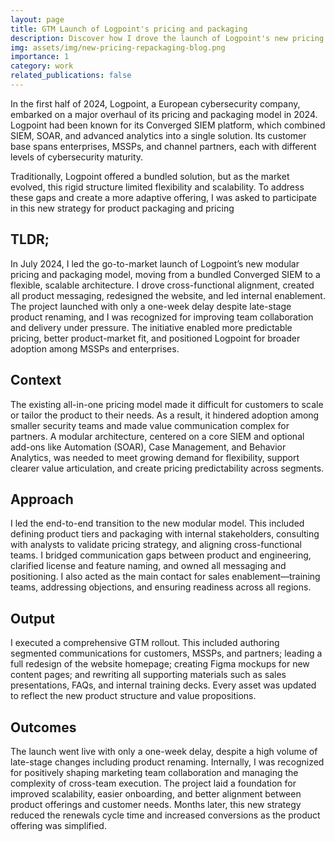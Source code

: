 ```yaml
---
layout: page
title: GTM Launch of Logpoint's pricing and packaging
description: Discover how I drove the launch of Logpoint's new pricing and packaging, from defining the positioning and messaging to executing the campaigns for its launch.
img: assets/img/new-pricing-repackaging-blog.png
importance: 1
category: work
related_publications: false
---
```


In the first half of 2024, Logpoint, a European cybersecurity company, embarked on a major overhaul of its pricing and packaging model in 2024. Logpoint had been known for its Converged SIEM platform, which combined SIEM, SOAR, and advanced analytics into a single solution. Its customer base spans enterprises, MSSPs, and channel partners, each with different levels of cybersecurity maturity. 

Traditionally, Logpoint offered a bundled solution, but as the market evolved, this rigid structure limited flexibility and scalability. To address these gaps and create a more adaptive offering, I was asked to participate in this new strategy for product packaging and pricing

## TLDR;

In July 2024, I led the go-to-market launch of Logpoint’s new modular pricing and packaging model, moving from a bundled Converged SIEM to a flexible, scalable architecture. I drove cross-functional alignment, created all product messaging, redesigned the website, and led internal enablement. The project launched with only a one-week delay despite late-stage product renaming, and I was recognized for improving team collaboration and delivery under pressure. The initiative enabled more predictable pricing, better product-market fit, and positioned Logpoint for broader adoption among MSSPs and enterprises.

## Context

The existing all-in-one pricing model made it difficult for customers to scale or tailor the product to their needs. As a result, it hindered adoption among smaller security teams and made value communication complex for partners. A modular architecture, centered on a core SIEM and optional add-ons like Automation (SOAR), Case Management, and Behavior Analytics, was needed to meet growing demand for flexibility, support clearer value articulation, and create pricing predictability across segments.

## Approach

I led the end-to-end transition to the new modular model. This included defining product tiers and packaging with internal stakeholders, consulting with analysts to validate pricing strategy, and aligning cross-functional teams. I bridged communication gaps between product and engineering, clarified license and feature naming, and owned all messaging and positioning. I also acted as the main contact for sales enablement—training teams, addressing objections, and ensuring readiness across all regions.

## Output

I executed a comprehensive GTM rollout. This included authoring segmented communications for customers, MSSPs, and partners; leading a full redesign of the website homepage; creating Figma mockups for new content pages; and rewriting all supporting materials such as sales presentations, FAQs, and internal training decks. Every asset was updated to reflect the new product structure and value propositions.

## Outcomes

The launch went live with only a one-week delay, despite a high volume of late-stage changes including product renaming. Internally, I was recognized for positively shaping marketing team collaboration and managing the complexity of cross-team execution. The project laid a foundation for improved scalability, easier onboarding, and better alignment between product offerings and customer needs. Months later, this new strategy reduced the renewals cycle time and increased conversions as the product offering was simplified.